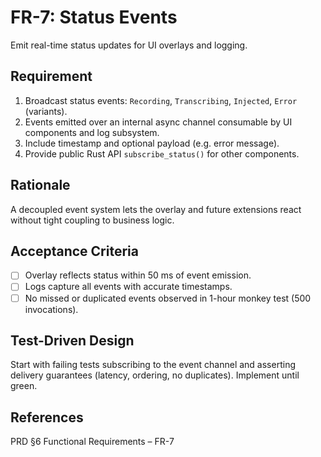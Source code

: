 # FR-7: Status Events

Emit real-time status updates for UI overlays and logging.

## Requirement

1. Broadcast status events: `Recording`, `Transcribing`, `Injected`, `Error` (variants).
2. Events emitted over an internal async channel consumable by UI components and log subsystem.
3. Include timestamp and optional payload (e.g. error message).
4. Provide public Rust API `subscribe_status()` for other components.

## Rationale

A decoupled event system lets the overlay and future extensions react without tight coupling to
business logic.

## Acceptance Criteria

- [ ] Overlay reflects status within 50 ms of event emission.
- [ ] Logs capture all events with accurate timestamps.
- [ ] No missed or duplicated events observed in 1-hour monkey test (500 invocations).

## Test-Driven Design

Start with failing tests subscribing to the event channel and asserting delivery guarantees
(latency, ordering, no duplicates). Implement until green.

## References

PRD §6 Functional Requirements – FR-7
